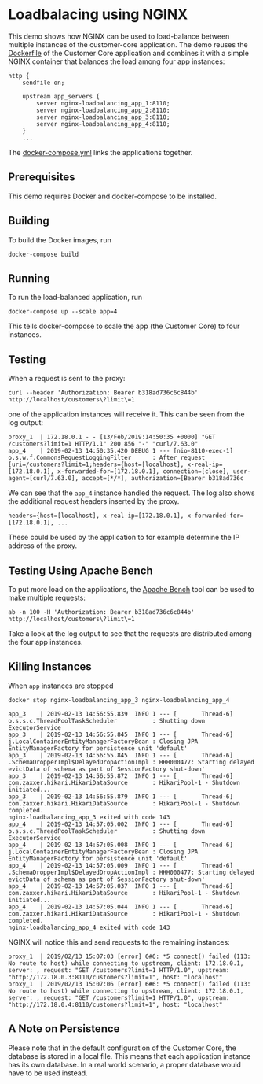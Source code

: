 # Loadbalacing using NGINX

This demo shows how NGINX can be used to load-balance between multiple instances of the customer-core application. The demo reuses the [Dockerfile](../Dockerfile) of the Customer Core application and combines it with a simple NGINX container that balances the load among four app instances:

```
http {
    sendfile on;
 
    upstream app_servers {
        server nginx-loadbalancing_app_1:8110;
        server nginx-loadbalancing_app_2:8110;
        server nginx-loadbalancing_app_3:8110;
        server nginx-loadbalancing_app_4:8110;
    }
    ...
```

The [docker-compose.yml](./docker-compose.yml) links the applications together.

## Prerequisites

This demo requires Docker and docker-compose to be installed.

## Building

To build the Docker images, run

```
docker-compose build
```

## Running

To run the load-balanced application, run

```
docker-compose up --scale app=4
```

This tells docker-compose to scale the app (the Customer Core) to four instances.

## Testing

When a request is sent to the proxy:

```
curl --header 'Authorization: Bearer b318ad736c6c844b' http://localhost/customers\?limit\=1
```
one of the application instances will receive it. This can be seen from the log output:

```
proxy_1  | 172.18.0.1 - - [13/Feb/2019:14:50:35 +0000] "GET /customers?limit=1 HTTP/1.1" 200 856 "-" "curl/7.63.0"
app_4    | 2019-02-13 14:50:35.420 DEBUG 1 --- [nio-8110-exec-1] o.s.w.f.CommonsRequestLoggingFilter      : After request [uri=/customers?limit=1;headers={host=[localhost], x-real-ip=[172.18.0.1], x-forwarded-for=[172.18.0.1], connection=[close], user-agent=[curl/7.63.0], accept=[*/*], authorization=[Bearer b318ad736c
```

We can see that the `app_4` instance handled the request. The log also shows the additional request headers inserted by the proxy. 

```
headers={host=[localhost], x-real-ip=[172.18.0.1], x-forwarded-for=[172.18.0.1], ...
```

These could be used by the application to for example determine the IP address of the proxy.

## Testing Using Apache Bench

To put more load on the applications, the [Apache Bench](https://httpd.apache.org/docs/2.4/programs/ab.html) tool can be used to make multiple requests:

```
ab -n 100 -H 'Authorization: Bearer b318ad736c6c844b' http://localhost/customers\?limit\=1
```

Take a look at the log output to see that the requests are distributed among the four app instances.

## Killing Instances

When `app` instances are stopped

```
docker stop nginx-loadbalancing_app_3 nginx-loadbalancing_app_4 
```
```
app_3    | 2019-02-13 14:56:55.839  INFO 1 --- [       Thread-6] o.s.s.c.ThreadPoolTaskScheduler          : Shutting down ExecutorService
app_3    | 2019-02-13 14:56:55.845  INFO 1 --- [       Thread-6] j.LocalContainerEntityManagerFactoryBean : Closing JPA EntityManagerFactory for persistence unit 'default'
app_3    | 2019-02-13 14:56:55.845  INFO 1 --- [       Thread-6] .SchemaDropperImpl$DelayedDropActionImpl : HHH000477: Starting delayed evictData of schema as part of SessionFactory shut-down'
app_3    | 2019-02-13 14:56:55.872  INFO 1 --- [       Thread-6] com.zaxxer.hikari.HikariDataSource       : HikariPool-1 - Shutdown initiated...
app_3    | 2019-02-13 14:56:55.879  INFO 1 --- [       Thread-6] com.zaxxer.hikari.HikariDataSource       : HikariPool-1 - Shutdown completed.
nginx-loadbalancing_app_3 exited with code 143
app_4    | 2019-02-13 14:57:05.002  INFO 1 --- [       Thread-6] o.s.s.c.ThreadPoolTaskScheduler          : Shutting down ExecutorService
app_4    | 2019-02-13 14:57:05.008  INFO 1 --- [       Thread-6] j.LocalContainerEntityManagerFactoryBean : Closing JPA EntityManagerFactory for persistence unit 'default'
app_4    | 2019-02-13 14:57:05.009  INFO 1 --- [       Thread-6] .SchemaDropperImpl$DelayedDropActionImpl : HHH000477: Starting delayed evictData of schema as part of SessionFactory shut-down'
app_4    | 2019-02-13 14:57:05.037  INFO 1 --- [       Thread-6] com.zaxxer.hikari.HikariDataSource       : HikariPool-1 - Shutdown initiated...
app_4    | 2019-02-13 14:57:05.044  INFO 1 --- [       Thread-6] com.zaxxer.hikari.HikariDataSource       : HikariPool-1 - Shutdown completed.
nginx-loadbalancing_app_4 exited with code 143
```

NGINX will notice this and send requests to the remaining instances:

```
proxy_1  | 2019/02/13 15:07:03 [error] 6#6: *5 connect() failed (113: No route to host) while connecting to upstream, client: 172.18.0.1, server: , request: "GET /customers?limit=1 HTTP/1.0", upstream: "http://172.18.0.3:8110/customers?limit=1", host: "localhost"
proxy_1  | 2019/02/13 15:07:06 [error] 6#6: *5 connect() failed (113: No route to host) while connecting to upstream, client: 172.18.0.1, server: , request: "GET /customers?limit=1 HTTP/1.0", upstream: "http://172.18.0.4:8110/customers?limit=1", host: "localhost"
```



## A Note on Persistence

Please note that in the default configuration of the Customer Core, the database is stored in a local file. This means that each application instance has its own database. In a real world scenario, a proper database would have to be used instead.